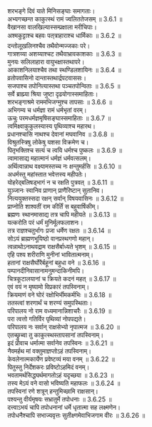

  
शरभङ्गे दिवं याते मिनिसङ्घाः समागताः।  
अभ्यगच्छन्त काकुत्स्थं रामं ज्वलिततेजसम् ॥ 3.6.1 ॥   
वैखानसा वालखिल्यास्सम्प्रक्षाला मरीचिपाः।  
अश्मकुट्टाश्च बहवः पत्त्राहाराश्च धार्मिकाः ॥ 3.6.2 ॥   
दन्तोलूखलिनश्चैव तथैवोन्मज्जकाः परे।  
गात्रशय्या अशय्याश्चट तथैवाभ्रावकाशकाः ॥ 3.6.3 ॥   
मुनयः सलिलाहारा वायुभक्षास्तथापरे।  
आकाशनिलयाश्चैव तथा स्थण्डिलशायिनः ॥ 3.6.4 ॥   
व्रतोपवासिनो दान्तास्तथार्द्रपटवाससः।  
सजपाश्च तपोनित्यास्तथा पञ्चतपोन्विताः ॥ 3.6.5 ॥   
सर्वे ब्राह्म्या श्रिया जुष्टा दृढयोगास्समाहिताः।  
शरभङ्गाश्रमे राममभिजग्मुश्च तापसाः ॥ 3.6.6 ॥   
अभिगम्य च धर्मज्ञा रामं धर्मभृतां वरम्।  
ऊचुः परमधर्मज्ञमृषिसङ्घास्समाहिताः ॥ 3.6.7 ॥   
त्वमिक्ष्वाकुकुलस्यास्य पृथिव्याश्च महारथ।  
प्रधानश्चासि नाथश्च देवानां मघवानिव ॥ 3.6.8 ॥   
विश्रुतस्त्रिषु लोकेषु यशसा विक्रमेण च।  
पितृभक्तिश्च सत्यं च त्वयि धर्मश्च पुष्कलः ॥ 3.6.9 ॥   
त्वामासाद्य महात्मानं धर्मज्ञं धर्मवत्सलम्।  
अर्थित्वान्नाथ वक्ष्यामस्तच्च नः क्षन्तुमर्हसि ॥ 3.6.10 ॥   
अधर्मस्तु महांस्तात भवेत्तस्य महीपतेः।  
योहरेद्बलिषड्भागं न च रक्षति पुत्रवत् ॥ 3.6.11 ॥   
युञ्जानः स्वानिव प्राणान् प्राणैरिष्टान् सुतानिव।  
नित्ययुक्तस्सदा रक्षन् सर्वान् विषयवासिनः ॥ 3.6.12 ॥   
प्राप्नोति शाश्वतीं राम कीर्तिं स बहुवार्षिकीम्।  
ब्रह्मणः स्थानमासाद्य तत्र चापि महीयते ॥ 3.6.13 ॥   
यत्करोति परं धर्मं मुनिर्मूलफलाशनः।  
तत्र राज्ञश्चतुर्भागः प्रजा धर्मेण रक्षतः ॥ 3.6.14 ॥   
सोऽयं ब्राह्मणभूयिष्ठो वानप्रस्थगणो महान्।  
त्वन्नाथोऽनाथवद्राम राक्षसैर्बाध्यते भृशम् ॥ 3.6.15 ॥   
एहि पश्य शरीराणि मुनीनां भावितात्मनाम्।  
हतानां राक्षसैर्घोरैर्बहूनां बहुधा वने ॥ 3.6.16 ॥   
पम्पानदीनिवासानामनुमन्दाकिनीमपि।  
चित्रकूटालयानां च क्रियते कदनं महत् ॥ 3.6.17 ॥   
एवं वयं न मृष्यामो विप्रकारं तपस्विनाम्।  
क्रियमाणं वने घोरं रक्षोभिर्भीमकर्मभिः ॥ 3.6.18 ॥   
ततस्त्वां शरणार्थं च शरण्यं समुपस्थिताः।  
परिपालय नो राम वध्यमानान्निशाचरैः ॥ 3.6.19 ॥   
परा त्वत्तो गतिर्विर पृथिव्यां नोपपद्यते।  
परिपालय नः सर्वान् राक्षसेभ्यो नृपात्मज ॥ 3.6.20 ॥   
एतच्छ्रुच्वा तु काकुत्स्थस्तापसानां तपस्विनाम्।  
इदं प्रोवाच धर्मात्मा सर्वानेव तपस्विनः ॥ 3.6.21 ॥   
नैवमर्हथ मां वक्तुमाज्ञप्तोऽहं तपस्विनाम्।  
केवलेनात्मकार्येण प्रवेष्टव्यं मया वनम् ॥ 3.6.22 ॥   
पितुस्तु निर्देशकरः प्रविष्टोऽहमिदं वनम्।  
भवतामर्थसिद्ध्यर्थमागतोऽहं यदृच्छया ॥ 3.6.23 ॥   
तस्य मेऽयं वने वासो भविष्यति महाफलः ॥ 3.6.24 ॥   
तपस्विनां रणे शत्रून् हन्तुमिच्छामि राक्षसान्।  
पश्यन्तु वीर्यमृषयः सभ्रातुर्मे तपोधनाः ॥ 3.6.25 ॥   
दत्त्वाऽभयं चापि तपोधनानां धर्मे धृतात्मा सह लक्ष्मणेन।  
तपोधनैश्चापि सभाज्यवृत्तः सुतीक्ष्णमेवाभिजगाम वीरः ॥ 3.6.26 ॥   

